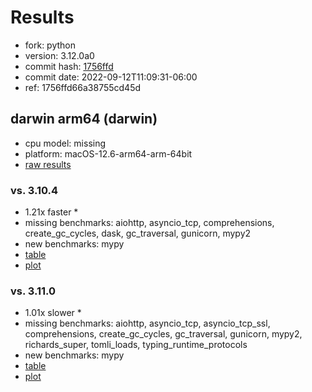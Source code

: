 # Results

- fork: python
- version: 3.12.0a0
- commit hash: [1756ffd](https://github.com/python/cpython/commit/1756ffd)
- commit date: 2022-09-12T11:09:31-06:00
- ref: 1756ffd66a38755cd45d

## darwin arm64 (darwin)

- cpu model: missing
- platform: macOS-12.6-arm64-arm-64bit
- [raw results](bm-20220912-darwin-arm64-python-1756ffd66a38755cd45d-3.12.0a0-1756ffd.json)

### vs. 3.10.4

- 1.21x faster \*
- missing benchmarks: aiohttp, asyncio_tcp, comprehensions, create_gc_cycles, dask, gc_traversal, gunicorn, mypy2
- new benchmarks: mypy
- [table](bm-20220912-darwin-arm64-python-1756ffd66a38755cd45d-3.12.0a0-1756ffd-vs-3.10.4.md)
- [plot](bm-20220912-darwin-arm64-python-1756ffd66a38755cd45d-3.12.0a0-1756ffd-vs-3.10.4.png)

### vs. 3.11.0

- 1.01x slower \*
- missing benchmarks: aiohttp, asyncio_tcp, asyncio_tcp_ssl, comprehensions, create_gc_cycles, gc_traversal, gunicorn, mypy2, richards_super, tomli_loads, typing_runtime_protocols
- new benchmarks: mypy
- [table](bm-20220912-darwin-arm64-python-1756ffd66a38755cd45d-3.12.0a0-1756ffd-vs-3.11.0.md)
- [plot](bm-20220912-darwin-arm64-python-1756ffd66a38755cd45d-3.12.0a0-1756ffd-vs-3.11.0.png)

